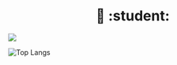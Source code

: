 <H1 align = "center">👋 :student:	</h1>

![](https://dcbadge.vercel.app/api/shield/255061967977447433)

![Top Langs](https://github-readme-stats.vercel.app/api/top-langs/?username=Bouftout&theme=tokyonight)



<!---
Bouftout/Bouftout is a ✨ special ✨ repository because its `README.md` (this file) appears on your GitHub profile.
You can click the Preview link to take a look at your changes.
--->
